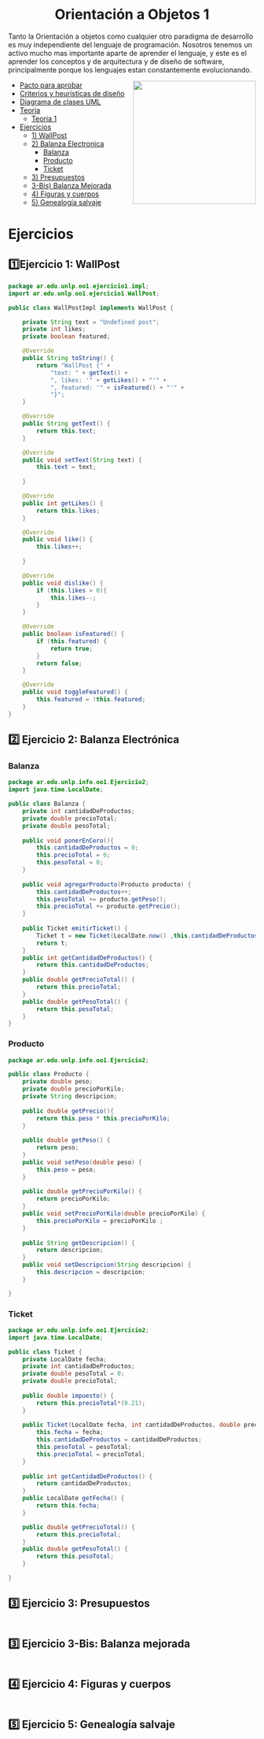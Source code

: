 <h1 align="center">  Orientación a Objetos 1</h1>

Tanto la Orientación a objetos como cualquier otro paradigma de desarrollo es muy independiente del lenguaje de programación. Nosotros tenemos un activo mucho mas importante aparte de aprender el lenguaje, y este es el aprender los conceptos y de arquitectura y de diseño de software, principalmente porque los lenguajes estan constantemente evolucionando.

<p><img width="250" align='right' src="https://media.giphy.com/media/kDO5RDvqN0nLUxzN1i/giphy.gif"></p>




- [Pacto para aprobar](/Documentos/Condiciones.md)
- [Criterios y heurísticas de diseño](/Documentos/Criterios.md)
- [Diagrama de clases UML](/Documentos/Diagramasuml.md)
- [Teoria]()
	- [Teoria 1](/Documentos/Teoria1.md)
- [Ejercicios](#ejercicios)
	- [1) WallPost](#1️⃣ejercicio-1-wallpost)
	- [2) Balanza Electronica](#2️⃣-ejercicio-2-balanza-electrónica)
		- [Balanza](#balanza)
		- [Producto](#producto)
		- [Ticket](#ticket)
	- [3) Presupuestos](#3️⃣-ejercicio-3-presupuestos)
	- [3-Bis) Balanza Mejorada](#3️⃣-ejercicio-3-bis-balanza-mejorada)
	- [4) Figuras y cuerpos](#4️⃣-ejercicio-4-figuras-y-cuerpos)
	- [5) Genealogía salvaje](#5️⃣-ejercicio-5-genealogía-salvaje)

# Ejercicios

## 1️⃣Ejercicio 1: WallPost

```java
package ar.edu.unlp.oo1.ejercicio1.impl;
import ar.edu.unlp.oo1.ejercicio1.WallPost;

public class WallPostImpl implements WallPost {

	private String text = "Undefined post";
	private int likes;
	private boolean featured;

    @Override
    public String toString() {
        return "WallPost {" +
            "text: " + getText() +
            ", likes: '" + getLikes() + "'" +
            ", featured: '" + isFeatured() + "'" +
            "}";
    }

	@Override
	public String getText() {
		return this.text;
	}

	@Override
	public void setText(String text) {
		this.text = text;
		
	}

	@Override
	public int getLikes() {
		return this.likes;
	}

	@Override
	public void like() {
		this.likes++;
		
	}

	@Override
	public void dislike() {
		if (this.likes > 0){
			this.likes--;
		}
	}

	@Override
	public boolean isFeatured() {
		if (this.featured) {
			return true;
		}
		return false;
	}

	@Override
	public void toggleFeatured() {
		this.featured = !this.featured;
	}
}
```

## 2️⃣ Ejercicio 2: Balanza Electrónica

### Balanza

```java
package ar.edu.unlp.info.oo1.Ejercicio2;
import java.time.LocalDate;

public class Balanza {
	private int cantidadDeProductos;
	private double precioTotal;
	private double pesoTotal;
	
	public void ponerEnCero(){
		this.cantidadDeProductos = 0;
		this.precioTotal = 0;
		this.pesoTotal = 0;
	}
	
	public void agregarProducto(Producto producto) {
		this.cantidadDeProductos++;
		this.pesoTotal += producto.getPeso();
		this.precioTotal += producto.getPrecio();
	}
	
	public Ticket emitirTicket() {
		Ticket t = new Ticket(LocalDate.now() ,this.cantidadDeProductos,this.precioTotal,this.pesoTotal);
		return t;
	}
	public int getCantidadDeProductos() {
		return this.cantidadDeProductos;
	}
	public double getPrecioTotal() {
		return this.precioTotal;
	}
	public double getPesoTotal() {
		return this.pesoTotal;
	}
}
```

### Producto

```java
package ar.edu.unlp.info.oo1.Ejercicio2;

public class Producto {
	private double peso;
	private double precioPorKilo;
	private String descripcion;
	
	public double getPrecio(){
		return this.peso * this.precioPorKilo;
	}
	
	public double getPeso() {
		return peso;
	}
	public void setPeso(double peso) {
		this.peso = peso;
	}
	
	public double getPrecioPorKilo() {
		return precioPorKilo;
	}
	public void setPrecioPorKilo(double precioPorKilo) {
		this.precioPorKilo = precioPorKilo ;
	}
	
	public String getDescripcion() {
		return descripcion;
	}
	public void setDescripcion(String descripcion) {
		this.descripcion = descripcion;
	}

}
```

### Ticket

```java
package ar.edu.unlp.info.oo1.Ejercicio2;
import java.time.LocalDate;

public class Ticket {
	private LocalDate fecha;
	private int cantidadDeProductos;
	private double pesoTotal = 0;
	private double precioTotal;
	
	public double impuesto() {
		return this.precioTotal*(0.21);
	}
	
	public Ticket(LocalDate fecha, int cantidadDeProductos, double precioTotal, double pesoTotal) {
		this.fecha = fecha;
		this.cantidadDeProductos = cantidadDeProductos;
		this.pesoTotal = pesoTotal;
		this.precioTotal = precioTotal;
	}
	
	public int getCantidadDeProductos() {
		return cantidadDeProductos;
	}
	public LocalDate getFecha() {
		return this.fecha;
	}

	public double getPrecioTotal() {
		return this.precioTotal;
	}
	public double getPesoTotal() {
		return this.pesoTotal;
	}

}
```

## 3️⃣ Ejercicio 3: Presupuestos

```java

```

## 3️⃣ Ejercicio 3-Bis: Balanza mejorada

```java

```

## 4️⃣ Ejercicio 4: Figuras y cuerpos

```java

```

## 5️⃣ Ejercicio 5: Genealogía salvaje

```java

```